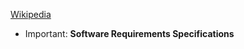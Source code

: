 [Wikipedia](https://en.wikipedia.org/wiki/Software_engineering)
- Important: **Software Requirements Specifications**
